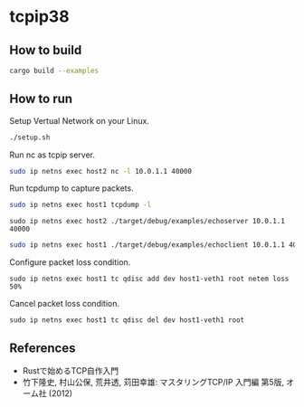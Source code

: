 # tcpip38

## How to build

```sh
cargo build --examples
```

## How to run

Setup Vertual Network on your Linux.
```sh
./setup.sh
```

Run nc as tcpip server.
```sh
sudo ip netns exec host2 nc -l 10.0.1.1 40000
```

Run tcpdump to capture packets.
```sh
sudo ip netns exec host1 tcpdump -l
```


```
sudo ip netns exec host2 ./target/debug/examples/echoserver 10.0.1.1 40000
```

```sh
sudo ip netns exec host1 ./target/debug/examples/echoclient 10.0.1.1 40000
```

Configure packet loss condition.
```
sudo ip netns exec host1 tc qdisc add dev host1-veth1 root netem loss 50%
```

Cancel packet loss condition.
```
sudo ip netns exec host1 tc qdisc del dev host1-veth1 root
```
## References

- Rustで始めるTCP自作入門
- 竹下隆史, 村山公保, 荒井透, 苅田幸雄: マスタリングTCP/IP 入門編 第5版, オーム社 (2012)
